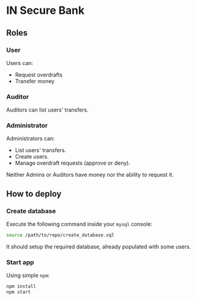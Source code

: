 # IN Secure Bank

## Roles

### User

Users can:

- Request overdrafts
- Transfer money

### Auditor

Auditors can list users' transfers.

### Administrator

Administrators can:

- List users' transfers.
- Create users.
- Manage overdraft requests (approve or deny).

Neither Admins or Auditors have money nor the ability to request it.

## How to deploy

### Create database

Execute the following command inside your `mysql` console:

```bash
source /path/to/repo/create_database.sql
```

It should setup the required database, already populated with some users.

### Start app

Using simple `npm`:

```bash
npm install
npm start
```
